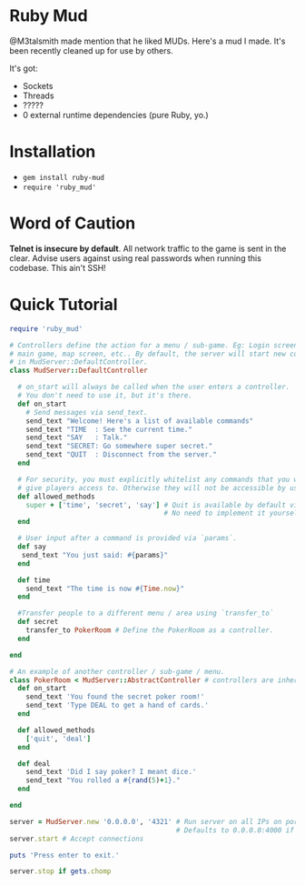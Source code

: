 # Ruby Mud

@M3talsmith made mention that he liked MUDs. Here's a mud I made. It's been recently cleaned up for use by others.

It's got:

 - Sockets
 - Threads
 - ?????
 - 0 external runtime dependencies (pure Ruby, yo.)

# Installation

 - `gem install ruby-mud`
 - `require 'ruby_mud'`


# Word of Caution

**Telnet is insecure by default**. All network traffic to the game is sent in the clear. Advise users against using real passwords when running this codebase. This ain't SSH!

# Quick Tutorial

```ruby
require 'ruby_mud'

# Controllers define the action for a menu / sub-game. Eg: Login screen, 
# main game, map screen, etc.. By default, the server will start new connections
# in MudServer::DefaultController.
class MudServer::DefaultController

  # on_start will always be called when the user enters a controller.
  # You don't need to use it, but it's there.
  def on_start
    # Send messages via send_text.
    send_text "Welcome! Here's a list of available commands"
    send_text "TIME  : See the current time."
    send_text "SAY   : Talk."
    send_text "SECRET: Go somewhere super secret."
    send_text "QUIT  : Disconnect from the server."
  end

  # For security, you must explicitly whitelist any commands that you want to
  # give players access to. Otherwise they will not be accessible by users.
  def allowed_methods
    super + ['time', 'secret', 'say'] # Quit is available by default via `super`
                                      # No need to implement it yourself.
  end

  # User input after a command is provided via `params`.
  def say
   send_text "You just said: #{params}"
  end

  def time
    send_text "The time is now #{Time.now}"
  end

  #Transfer people to a different menu / area using `transfer_to`
  def secret
    transfer_to PokerRoom # Define the PokerRoom as a controller.
  end

end

# An example of another controller / sub-game / menu.
class PokerRoom < MudServer::AbstractController # controllers are inherited.
  def on_start
    send_text 'You found the secret poker room!'
    send_text 'Type DEAL to get a hand of cards.'
  end

  def allowed_methods
    ['quit', 'deal']
  end

  def deal
    send_text 'Did I say poker? I meant dice.'
    send_text "You rolled a #{rand(5)+1}."
  end

end

server = MudServer.new '0.0.0.0', '4321' # Run server on all IPs on port 4321.
                                         # Defaults to 0.0.0.0:4000 if none set.
server.start # Accept connections

puts 'Press enter to exit.'

server.stop if gets.chomp
```
